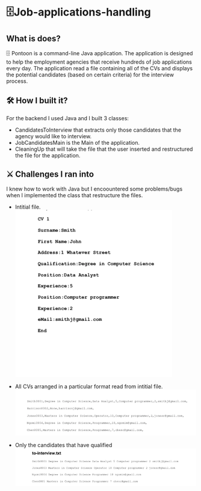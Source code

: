 # :file_cabinet:Job-applications-handling

## What is does?

:file_cabinet: Pontoon is a command-line Java application. The application is designed to help the employment agencies that receive hundreds of job applications every day. The application read a file containing all of the CVs and displays the potential candidates (based on certain criteria) for the interview process.

## :hammer_and_wrench: How I built it?
For the backend I used Java and I built 3 classes:
- CandidatesToInterview that extracts only those candidates that the agency would like to interview.
- JobCandidatesMain is the Main of the application.
- CleaningUp that will take the file that the user inserted and restructured the file for the application.

## :crossed_swords: Challenges I ran into
I knew how to work with Java but I encoountered some problems/bugs when I implemented the class that restructure the files.

- Intitial file.
![](/SS1.png)

- All CVs arranged in a particular format read from intitial file.
![](/SS2.png)

- Only the candidates that have qualified 
![](/SS3.png)
